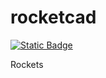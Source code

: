 # rocketcad
<a href="http://localhost:4000/projects/E100P1107A00.html"><img alt="Static Badge" src="https://img.shields.io/badge/raja.rocks-E100P1107A00-lightgray?style=flat-square"></a>

Rockets
